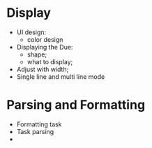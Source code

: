 
# Display
- UI design:
  - color design
- Displaying the Due:
  - shape;
  - what to display;
- Adjust with width;
- Single line and multi line mode

# Parsing and Formatting
- Formatting task
- Task parsing
- 